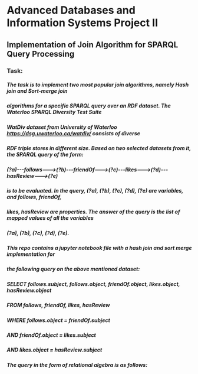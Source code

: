 # Advanced Databases and Information Systems Project II 
## Implementation of Join Algorithm for SPARQL Query Processing

### Task:
##### The task is to implement two most popular join algorithms, namely Hash join and Sort-merge join
##### algorithms for a specific SPARQL query over an RDF dataset. The Waterloo SPARQL Diversity Test Suite
##### WatDiv dataset from University of Waterloo https://dsg.uwaterloo.ca/watdiv/ consists of diverse
##### RDF triple stores in different size. Based on two selected datasets from it, the SPARQL query of the form:
##### (?a)---follows--->(?b)---friendOf--->(?c)---likes--->(?d)---hasReview--->(?e)
##### is to be evaluated. In the query, (?a), (?b), (?c), (?d), (?e) are variables, and follows, friendOf,
##### likes, hasReview are properties. The answer of the query is the list of mapped values of all the variables
##### (?a), (?b), (?c), (?d), (?e).

##### This repo contains a jupyter notebook file with a hash join and sort merge implementation for 
##### the following query on the above mentioned dataset:
##### SELECT follows.subject, follows.object, friendOf.object, likes.object, hasReview.object
##### FROM follows, friendOf, likes, hasReview
##### WHERE follows.object = friendOf.subject
##### AND friendOf.object = likes.subject
##### AND likes.object = hasReview.subject
##### The query in the form of relational algebra is as follows:
